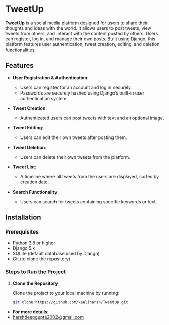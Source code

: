 # TweetUp

**TweetUp** is a social media platform designed for users to share their thoughts and ideas with the world. It allows users to post tweets, view tweets from others, and interact with the content posted by others. Users can register, log in, and manage their own posts. Built using Django, this platform features user authentication, tweet creation, editing, and deletion functionalities.

## Features

- **User Registration & Authentication**: 
  - Users can register for an account and log in securely.
  - Passwords are securely hashed using Django’s built-in user authentication system.
  
- **Tweet Creation**: 
  - Authenticated users can post tweets with text and an optional image.
  
- **Tweet Editing**: 
  - Users can edit their own tweets after posting them.
  
- **Tweet Deletion**: 
  - Users can delete their own tweets from the platform.
  
- **Tweet List**: 
  - A timeline where all tweets from the users are displayed, sorted by creation date.
  
- **Search Functionality**: 
  - Users can search for tweets containing specific keywords or text.

## Installation

### Prerequisites

- Python 3.8 or higher
- Django 5.x
- SQLite (default database used by Django)
- Git (to clone the repository)

### Steps to Run the Project

1. **Clone the Repository**

   Clone the project to your local machine by running:

   ```bash
   git clone https://github.com/kaaliharsh/TweetUp.git


- **For more details**: 
- harshdeepgupta2002@gmail.com